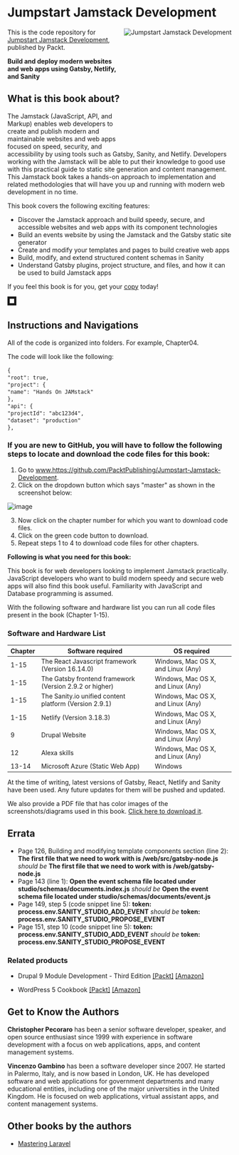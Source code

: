 # Jumpstart Jamstack Development

<a href="https://www.packtpub.com/product/jumpstart-jamstack-development/9781800203495?utm_source=github&utm_medium=repository&utm_campaign=9781800203495"><img src="https://static.packt-cdn.com/products/9781800203495/cover/smaller" alt="Jumpstart Jamstack Development" height="256px" align="right"></a>

This is the code repository for [Jumpstart Jamstack Development](https://www.packtpub.com/product/jumpstart-jamstack-development/9781800203495?utm_source=github&utm_medium=repository&utm_campaign=9781800203495), published by Packt.

**Build and deploy modern websites and web apps using Gatsby, Netlify, and Sanity**

## What is this book about?
The Jamstack (JavaScript, API, and Markup) enables web developers to create and publish modern and maintainable websites and web apps focused on speed, security, and accessibility by using tools such as Gatsby, Sanity, and Netlify. Developers working with the Jamstack will be able to put their knowledge to good use with this practical guide to static site generation and content management. This Jamstack book takes a hands-on approach to implementation and related methodologies that will have you up and running with modern web development in no time.

This book covers the following exciting features: 
* Discover the Jamstack approach and build speedy, secure, and accessible websites and web apps with its component technologies
* Build an events website by using the Jamstack and the Gatsby static site generator
* Create and modify your templates and pages to build creative web apps
* Build, modify, and extend structured content schemas in Sanity
* Understand Gatsby plugins, project structure, and files, and how it can be used to build Jamstack apps

If you feel this book is for you, get your [copy](https://www.amazon.com/dp/1800203497) today!

<a href="https://www.packtpub.com/?utm_source=github&utm_medium=banner&utm_campaign=GitHubBanner"><img src="https://raw.githubusercontent.com/PacktPublishing/GitHub/master/GitHub.png" 
alt="https://www.packtpub.com/" border="5" /></a>


## Instructions and Navigations
All of the code is organized into folders. For example, Chapter04.

The code will look like the following:
```
{
"root": true,
"project": {
"name": "Hands On JAMstack"
},
"api": {
"projectId": "abc123d4",
"dataset": "production"
},
```

### If you are new to GitHub, you will have to follow the following steps to locate and download the code files for this book:

1.	Go to www.https://github.com/PacktPublishing/Jumpstart-Jamstack-Development.
2.	Click on the dropdown button which says "master" as shown in the screenshot below:

![image](https://user-images.githubusercontent.com/60926838/116046901-2370dd00-a691-11eb-916d-ff7883665683.png)



3.	Now click on the chapter number for which you want to download code files.
4.	Click on the green code button to download.
5.	Repeat steps 1 to 4 to download code files for other chapters.

**Following is what you need for this book:**

This book is for web developers looking to implement Jamstack practically. JavaScript developers who want to build modern speedy and secure web apps will also find this book useful. Familiarity with JavaScript and Database programming is assumed.

With the following software and hardware list you can run all code files present in the book (Chapter 1-15).

### Software and Hardware List

| Chapter  | Software required                                       | OS required                        |
| -------- | --------------------------------------------------------| -----------------------------------|
| 1-15     | The React Javascript framework (Version 16.14.0)        | Windows, Mac OS X, and Linux (Any) |
| 1-15     | The Gatsby frontend framework (Version 2.9.2 or higher) | Windows, Mac OS X, and Linux (Any) |
| 1-15     | The Sanity.io unified content platform (Version 2.9.1)  | Windows, Mac OS X, and Linux (Any) |
| 1-15     | Netlify (Version 3.18.3)                                | Windows, Mac OS X, and Linux (Any) |
| 9        | Drupal Website                                          | Windows, Mac OS X, and Linux (Any) |
| 12       | Alexa skills                                            | Windows, Mac OS X, and Linux (Any) |
| 13-14    | Microsoft Azure (Static Web App)                        | Windows                            |

At the time of writing, latest versions of Gatsby, React, Netlify and Sanity have been used. Any future updates for them will be pushed and updated.

We also provide a PDF file that has color images of the screenshots/diagrams used in this book. [Click here to download it](https://static.packt-cdn.com/downloads/9781800203495_ColorImages.pdf).


## Errata
* Page 126, Building and modifying template components section (line 2): **The first file that we need to work with is /web/src/gatsby-node.js** _should be_ **The first
file that we need to work with is /web/gatsby-node.js**
* Page 143 (line 1): **Open the event schema file located under studio/schemas/documents.index.js** _should be_ **Open the event schema file located under studio/schemas/documents/event.js**
* Page 149, step 5 (code snippet line 5): **token: process.env.SANITY_STUDIO_ADD_EVENT** _should be_ **token: process.env.SANITY_STUDIO_PROPOSE_EVENT** 
* Page 151, step 10 (code snippet line 5): **token: process.env.SANITY_STUDIO_ADD_EVENT** _should be_ **token: process.env.SANITY_STUDIO_PROPOSE_EVENT** 


### Related products <Other books you may enjoy>
* Drupal 9 Module Development - Third Edition [[Packt]](https://www.packtpub.com/product/drupal-9-module-development-third-edition/9781800204621?utm_source=github&utm_medium=repository&utm_campaign=9781800204621) [[Amazon]](https://www.amazon.com/dp/1800204620)

* WordPress 5 Cookbook [[Packt]](https://www.packtpub.com/product/wordpress-5-cookbook/9781838986506?utm_source=github&utm_medium=repository&utm_campaign=9781838986506) [[Amazon]](https://www.amazon.com/dp/1838986502)

## Get to Know the Authors
**Christopher Pecoraro**
has been a senior software developer, speaker, and open source enthusiast since 1999 with experience in software development with a focus on web applications, apps, and content management systems.

**Vincenzo Gambino**
has been a software developer since 2007. He started in Palermo, Italy, and is now based in London, UK. He has developed software and web applications for government departments and many educational entities, including one of the major universities in the United Kingdom. He is focused on web applications, virtual assistant apps, and content management systems.


## Other books by the authors
* [Mastering Laravel](https://www.packtpub.com/product/mastering-laravel/9781785285028)




